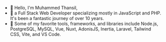 - 👋 Hello, I'm Muhammed Thansil,
- 👀 a Full Stack Web Developer specializing mostly in JavaScript and PHP. It's been a fantastic journey of over 10 years.
- 💞 Some of my favorite tools, frameworks, and libraries include Node.js, PostgreSQL, MySQL, Vue, Nuxt, AdonisJS, Inertia, Laravel, Tailwind CSS, Vite, and VS Code.
<!---
mdthansil/mdthansil is a ✨ special ✨ repository because its `README.md` (this file) appears on your GitHub profile.
You can click the Preview link to take a look at your changes.
--->
